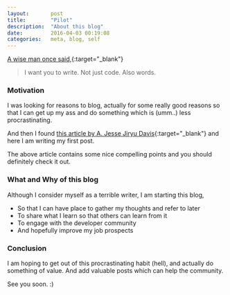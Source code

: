 ```yaml
---
layout:       post
title:        "Pilot"
description:  "About this blog"
date:         2016-04-03 00:19:08
categories:   meta, blog, self
---
```



<!-- 
![alt text](http://127.0.0.1:4000/assets/images/blog.jpg "blog") -->

[A wise man once said,](https://emptysqua.re/blog/write-an-excellent-programming-blog/){:target="_blank"}

> I want you to write. Not just code. Also words.

### Motivation

I was looking for reasons to blog, actually for some really good reasons so that I can get up my ass and do something which is (umm..) less procrastinating.

And then I found [this article by A. Jesse Jiryu Davis](https://emptysqua.re/blog/write-an-excellent-programming-blog/){:target="_blank"} and here I am writing my first post.

The above article contains some nice compelling points and you should definitely check it out. 

### What and Why of this blog

Although I consider myself as a terrible writer, I am starting this blog, 

* So that I can have place to gather my thoughts and refer to later
* To share what I learn so that others can learn from it
* To engage with the developer community
* And hopefully improve my job prospects

### Conclusion

I am hoping to get out of this procrastinating habit (hell), and actually do something of value. And add valuable posts which can help the community.

See you soon. :)
